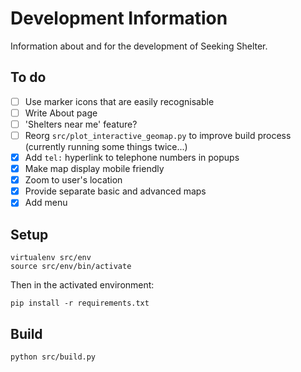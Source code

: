 # Development Information

Information about and for the development of Seeking Shelter.

## To do

- [ ] Use marker icons that are easily recognisable
- [ ] Write About page
- [ ] 'Shelters near me' feature?
- [ ] Reorg `src/plot_interactive_geomap.py` to improve build process (currently running some things twice...)
- [x] Add `tel:` hyperlink to telephone numbers in popups
- [x] Make map display mobile friendly
- [x] Zoom to user's location
- [x] Provide separate basic and advanced maps
- [x] Add menu

## Setup

```
virtualenv src/env
source src/env/bin/activate
```

Then in the activated environment:

```
pip install -r requirements.txt
```

## Build

```
python src/build.py
```
